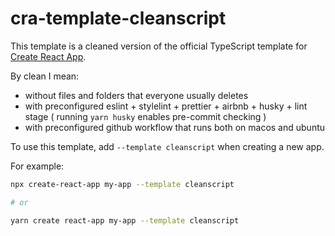 # cra-template-cleanscript

This template is a cleaned version of the official TypeScript template for [Create React App](https://github.com/facebook/create-react-app).

By clean I mean:

- without files and folders that everyone usually deletes
- with preconfigured eslint + stylelint + prettier + airbnb + husky + lint stage  ( running `yarn husky` enables pre-commit checking )
- with preconfigured github workflow that runs both on macos and ubuntu

To use this template, add `--template cleanscript` when creating a new app.

For example:

```sh
npx create-react-app my-app --template cleanscript

# or

yarn create react-app my-app --template cleanscript
```
